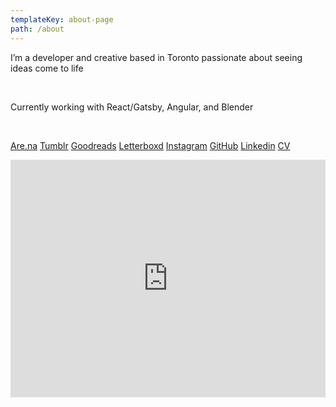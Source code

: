 ```yaml
---
templateKey: about-page
path: /about
---
```

I’m a developer and creative based in Toronto passionate about seeing ideas come to life

<br/>

Currently working with React/Gatsby, Angular, and Blender 

<br/>

[Are.na](Http://are.na/tiffany-bouchard)
[Tumblr](http://cakebagel.tumblr.com)
[Goodreads](https://goodreads.com/user/show/135943497-tiffany-bouchard) [Letterboxd](https://letterboxd.com/tiffbouchard)[](HTTPS://letterboxd.com/tiffbouchard)
[Instagram](Http://Instagram.com/tiffbouchard)
[GitHub](HTTPS://github.com/tiffbouchard)
[Linkedin](HTTPS://linkedin.com/in/tiffanybouchard)[](HTTPS://linkedin.com/in/tiffanybouchard)
[CV](https://indd.adobe.com/view/2ac36af3-2482-4c04-b99a-5622bebffd5a)

<iframe src="https://open.spotify.com/embed/playlist/0JGO3dNg40nYXNtM4BTq9C?utm_source=generator&theme=0" width="100%" height="380" frameBorder="0" allowfullscreen="" allow="autoplay; clipboard-write; encrypted-media; fullscreen; picture-in-picture"></iframe>